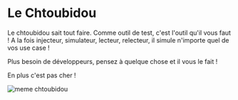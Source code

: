 # Le Chtoubidou
Le chtoubidou sait tout faire. Comme outil de test, c'est l'outil qu'il vous faut ! A la fois injecteur, simulateur, lecteur, relecteur, il simule n'importe quel de vos use case ! 

Plus besoin de développeurs, pensez à quelque chose et il vous le fait !

En plus c'est pas cher !

![meme chtoubidou](https://raw.githubusercontent.com/rlespinasse/chtoubidou/master/chtoubidou.png)
